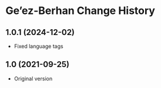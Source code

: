 Ge’ez-Berhan Change History
====================

1.0.1 (2024-12-02)
----------------
* Fixed language tags

1.0 (2021-09-25)
----------------
* Original version
